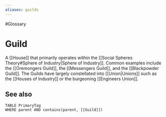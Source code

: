 ```yaml
---
aliases: guilds
---
```

#Glossary 
# Guild

A [[House]] that primarily operates within the [[Social Spheres Theory#Sphere of Industry|Sphere of Industry]]. Common examples include the [[Oremongers Guild]], the [[Messengers Guild]], and the [[Blackpowder Guild]]. The Guilds have largely constellated into [[Union|Unions]] such as the [[Houses of Industry]] or the burgeoning [[Engineers Union]].

## See also
```dataview
TABLE PrimaryTag
WHERE parent AND contains(parent, [[Guild]])
```

